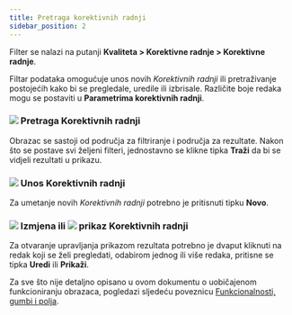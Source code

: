 ```yaml
---
title: Pretraga korektivnih radnji
sidebar_position: 2
---
```


Filter se nalazi na putanji **Kvaliteta > Korektivne radnje > Korektivne radnje**.  

Filtar podataka omogućuje unos novih *Korektivnih radnji* ili pretraživanje postojećih kako bi se pregledale, uredile ili izbrisale.
Različite boje redaka mogu se postaviti u **Parametrima korektivnih radnji**.  

### ![](/img/neutral/common/search.png) Pretraga Korektivnih radnji

Obrazac se sastoji od područja za filtriranje i područja za rezultate. Nakon što se postave svi željeni filteri, jednostavno se klikne tipka **Traži** da bi se vidjeli rezultati u prikazu.

### ![](/img/neutral/common/new.png) Unos Korektivnih radnji

Za umetanje novih *Korektivnih radnji* potrebno je pritisnuti tipku **Novo**.   

### ![](/img/neutral/common/edit.png) Izmjena ili ![](/img/neutral/common/view.png) prikaz Korektivnih radnji

Za otvaranje upravljanja prikazom rezultata potrebno je dvaput kliknuti na redak koji se želi pregledati, odabirom jednog ili više redaka, pritisne se tipka **Uredi** ili **Prikaži**. 

Za sve što nije detaljno opisano u ovom dokumentu o uobičajenom funkcioniranju obrazaca, pogledazi sljedeću poveznicu [Funkcionalnosti, gumbi i polja](/docs/guide/common).